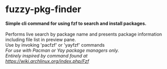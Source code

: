 # fuzzy-pkg-finder

**Simple cli command for using fzf to search and install packages.**\
 \
Performs live search by package name and presents package information including file list in preview pane.\
Use by invoking 'pacfzf' or 'yayfzf' commands\
*For use with Pacman or Yay package managers only.*\
*Entirely inspired by command found at https://wiki.archlinux.org/index.php/Fzf*
